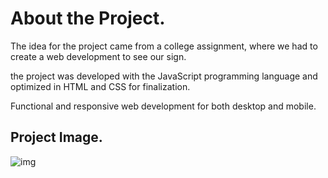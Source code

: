 # About the Project.

The idea for the project came from a college assignment, where we had to create a web development to see our sign.

the project was developed with the JavaScript programming language and optimized in HTML and CSS for finalization.

Functional and responsive web development for both desktop and mobile.




## Project Image.

![img](https://user-images.githubusercontent.com/115649248/209850704-661b94f3-c6b4-47a5-a09b-52a675fdd67c.jpg)
